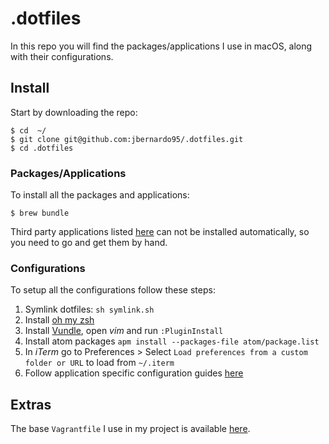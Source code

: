 .dotfiles
==========

In this repo you will find the packages/applications I use in macOS, along with their configurations.

## Install 

Start by downloading the repo:

```
$ cd  ~/
$ git clone git@github.com:jbernardo95/.dotfiles.git
$ cd .dotfiles
```

### Packages/Applications

To install all the packages and applications:

```
$ brew bundle 
```

Third party applications listed [here](third_party.md) can not be installed automatically, so you need to go and get them by hand. 

### Configurations

To setup all the configurations follow these steps:

1. Symlink dotfiles: `sh symlink.sh`
2. Install [oh my zsh](https://github.com/robbyrussell/oh-my-zsh)
3. Install [Vundle](https://github.com/VundleVim/Vundle.vim), open *vim* and run `:PluginInstall`
4. Install atom packages `apm install --packages-file atom/package.list`
5. In *iTerm* go to Preferences > Select `Load preferences from a custom folder or URL` to load from `~/.iterm`
6. Follow application specific configuration guides [here](config)

## Extras

The base `Vagrantfile` I use in my project is available [here](Vagrantfile).
